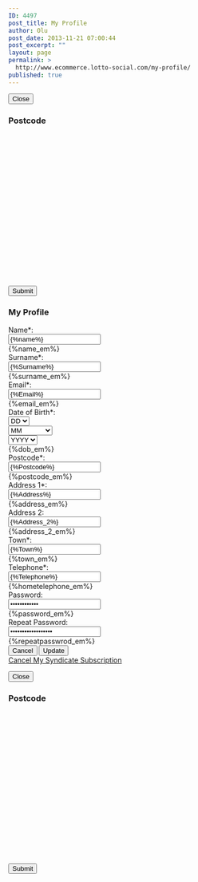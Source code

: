 ```yaml
---
ID: 4497
post_title: My Profile
author: Olu
post_date: 2013-11-21 07:00:44
post_excerpt: ""
layout: page
permalink: >
  http://www.ecommerce.lotto-social.com/my-profile/
published: true
---
```

<!--:en-->
<div id="postcode" class="modal fade" tabindex="-1">
<div class="modal-dialog">
<div class="modal-content">
<div class="modal-body"><button class="closePopup" type="button" data-dismiss="modal">Close</button>
<h3 class="blueLogin">Postcode</h3>
<div class="col-lg-12 loginoptions">
<div class="option" style="margin-top: 18px; height: 293px; overflow-y: scroll; -webkit-overflow-scrolling: touch;"></div>
<div style="clear: both; height: 10px;"></div>
<button class="jq_submitpop" type="button" data-dismiss="">Submit</button></div>
</div>
</div>
</div>
</div>
<form id="profile-form" class="form-horizontal signup col-lg-10 col-lg-offset-1 col-md-10 col-md-offset-1 bgDashboard paddingtb form-horizontal" action="{%action_url%}" method="post" name="profile_form">
<h3 class="blue tc"><strong>My Profile</strong></h3>
<div class="form-group"><label class="col-lg-3 col-md-3 col-sm-3 col-xs-12 control-label" for="inputMobile">Name<span class="imp">*</span>:</label>
<div class="col-lg-8 col-md-8 col-sm-8 col-xs-12"><input id="ProfileForm_name" class="form-control" name="ProfileForm[name]" type="tel" value="{%name%}" />
<div id="ProfileForm_name_em_" class="help-inline error">{%name_em%}</div>
</div>
</div>
<div class="form-group"><label class="col-lg-3 col-md-3 col-sm-3 col-xs-12 control-label" for="inputMobile">Surname<span class="imp">*</span>:</label>
<div class="col-lg-8 col-md-8 col-sm-8 col-xs-12"><input id="ProfileForm_surname" class="form-control" name="ProfileForm[surname]" type="tel" value="{%Surname%}" />
<div id="ProfileForm_surname_em_" class="help-inline error">{%surname_em%}</div>
</div>
</div>
<div id="enter_email_pop" class="form-group"><label class="col-lg-3 col-md-3 col-sm-3 col-xs-12 control-label" for="inputMobile">Email<span class="imp">*</span>:</label>
<div class="col-lg-8 col-md-8 col-sm-8 col-xs-12"><input id="ProfileForm_email" class="form-control" name="ProfileForm[email]" type="tel" value="{%Email%}" />
<div id="ProfileForm_email_em_" class="alert-danger help-inline error">{%email_em%}</div>
</div>
</div>
<div id="reenter_email_pop" class="form-group" style="display: none;"><label class="col-lg-3 col-md-3 col-sm-3 col-xs-12 control-label" for="inputEmail2">Re-enter Email<span class="imp">*</span>:</label>
<div class="col-lg-8 col-md-8 col-sm-8 col-xs-12"><input id="inputEmail2" class="form-control" name="pay_from_email_reenter" type="email" value="" placeholder="Re-enter Email Address" />
<div id="inputEmail1_em" class="error" style="color: red; display: none;"></div>
<div class="formtip alert-danger help-inline error hidden">This is the tooltip about this field</div>
</div>
</div>
<div class="form-group"><label class="col-lg-3 col-md-3 col-sm-3 col-xs-12 control-label">Date of Birth<span class="imp">*</span>:</label>
<div class="col-lg-8 col-md-8 col-sm-8 col-xs-12 dob_class">
<div class="row">
<div class="col-lg-4 col-md-4 col-sm-4 col-xs-12"><select id="dob_date" class="form-control" name="ProfileForm[date]">
<option selected="selected" value="">DD</option>
<option value="01">01</option>
<option value="02">02</option>
<option value="03">03</option>
<option value="04">04</option>
<option value="05">05</option>
<option value="06">06</option>
<option value="07">07</option>
<option value="08">08</option>
<option value="09">09</option>
<option value="10">10</option>
<option value="11">11</option>
<option value="12">12</option>
<option value="13">13</option>
<option value="14">14</option>
<option value="15">15</option>
<option value="16">16</option>
<option value="17">17</option>
<option value="18">18</option>
<option value="19">19</option>
<option value="20">20</option>
<option value="21">21</option>
<option value="22">22</option>
<option value="23">23</option>
<option value="24">24</option>
<option value="25">25</option>
<option value="26">26</option>
<option value="27">27</option>
<option value="28">28</option>
<option value="29">29</option>
<option value="30">30</option>
<option value="31">31</option>
</select></div>
<div class="col-lg-4 col-md-4 col-sm-4 col-xs-12"><select id="dob_month" class="form-control" name="ProfileForm[month]">
<option selected="selected" value="">MM</option>
<option value="01">January</option>
<option value="02">February</option>
<option value="03">March</option>
<option value="04">April</option>
<option value="05">May</option>
<option value="06">June</option>
<option value="07">July</option>
<option value="08">August</option>
<option value="09">September</option>
<option value="10">October</option>
<option value="11">November</option>
<option value="12">December</option>
</select></div>
<div class="col-lg-4 col-md-4 col-sm-4 col-xs-12"><select id="dob_year" class="form-control" name="ProfileForm[year]">
<option selected="selected" value="">YYYY</option>{%YearDropDown%}
</select></div>
<input id="ProfileForm_dob" name="ProfileForm[dob]" type="hidden" value="" /> <input id="ProfileForm_update_ac" name="ProfileForm[update_ac]" type="hidden" value="UPDATE_ACTION" />
<div class="col-lg-8 col-md-8 col-sm-8 col-xs-12">
<div id="ProfileForm_dob_em_" class="help-inline error">{%dob_em%}</div>
</div>
</div>
<div class="row"></div>
</div>
</div>
<div class="form-group"><label class="col-lg-3 col-md-3 col-sm-3 col-xs-12 control-label" for="inputMobile">Postcode<span class="imp">*</span>:</label>
<div class="col-lg-8 col-md-7 col-sm-7 col-xs-12"><input id="ProfileForm_postcode" class="form-control" name="ProfileForm[postcode]" type="tel" value="{%Postcode%}" />
<div id="ProfileForm_postcode_em_" class="help-inline error">{%postcode_em%}</div>
</div>
<!--
<div class="col-lg-1 col-sm-2 col-xs-12"><button class="jq_postcode" type="button" data-toggle="modal" data-target="#postcode"><img alt="" src="http://lottosocial.s3.amazonaws.com/cms2/wp-content/uploads/2013/11/search_code.png" /></button></div>
--></div>
<div class="form-group"><label class="col-lg-3 col-md-3 col-sm-3 col-xs-12 control-label" for="inputMobile">Address 1<span class="imp">*</span>:</label>
<div class="col-lg-8 col-md-8 col-sm-8 col-xs-12"><input id="ProfileForm_address" class="form-control" name="ProfileForm[address]" type="tel" value="{%Address%}" />
<div id="ProfileForm_address_em_" class="help-inline error">{%address_em%}</div>
</div>
</div>
<div class="form-group"><label class="col-lg-3 col-md-3 col-sm-3 col-xs-12 control-label" for="inputMobile">Address 2:</label>
<div class="col-lg-8 col-md-8 col-sm-8 col-xs-12"><input id="ProfileForm_address_2" class="form-control" name="ProfileForm[address_2]" type="tel" value="{%Address_2%}" />
<div id="ProfileForm_address_2_em_" class="help-inline error">{%address_2_em%}</div>
</div>
</div>
<div class="form-group"><label class="col-lg-3 col-md-3 col-sm-3 col-xs-12 control-label" for="inputMobile">Town<span class="imp">*</span>:</label>
<div class="col-lg-8 col-md-8 col-sm-8 col-xs-12"><input id="ProfileForm_town" class="form-control" name="ProfileForm[town]" type="tel" value="{%Town%}" />
<div id="ProfileForm_town_em_" class="help-inline error">{%town_em%}</div>
</div>
</div>
<div class="form-group"><label class="col-lg-3 col-md-3 col-sm-3 col-xs-12 control-label" for="inputMobile">Telephone<span class="imp">*</span>:</label>
<div class="col-lg-8 col-md-8 col-sm-8 col-xs-12"><input id="ProfileForm_hometelephone" class="form-control" maxlength="11" name="ProfileForm[hometelephone]" type="tel" value="{%Telephone%}" />
<div id="ProfileForm_hometelephone_em_" class="help-inline error">{%hometelephone_em%}</div>
</div>
</div>
<div class="form-group"><label class="col-lg-3 col-md-3 col-sm-3 col-xs-12 control-label" for="inputMobile">Password:</label>
<div class="col-lg-8 col-md-8 col-sm-8 col-xs-12"><input id="ProfileForm_password" class="form-control" name="ProfileForm[password]" type="password" value="{%Password%}" /> <input id="ProfileForm_password" class="form-control" name="ProfileForm[password_hdn]" type="hidden" value="{%Password_hdn%}" />
<div id="ProfileForm_password_em_" class="help-inline error">{%password_em%}</div>
</div>
</div>
<div class="form-group"><label class="col-lg-3 col-md-3 col-sm-3 col-xs-12 control-label" for="inputMobile">Repeat Password:</label>
<div class="col-lg-8 col-md-8 col-sm-8 col-xs-12"><input id="ProfileForm_repeatpasswrod" class="form-control" name="ProfileForm[repeatpasswrod]" type="password" value="{%RepeatPassword%}" />
<div id="ProfileForm_repeatpasswrod_em_" class="help-inline error">{%repeatpasswrod_em%}</div>
</div>
</div>
<div class="form-group"><label class="col-lg-3 col-md-3 col-sm-3 col-xs-12 control-label" for="inputMobile"></label>
<div class="col-lg-5 col-md-5 col-sm-5 col-xs-12"><button id="jq_cancel_btn" class="btn btn-default login" type="button">Cancel</button> <button id="submit_btn" class="btn btn-default login" type="submit">Update</button></div>
</div>
<div class="col-lg-3"></div>
<div class="col-lg-5 col-lg-offset-1 tc cancelForm"><a class="paddingtb block" href="{%LinkForMySynticate%}/?stplnk=yes">Cancel My Syndicate Subscription</a></div>
</form><!--:--><!--:de-->
<div id="postcode" class="modal fade" tabindex="-1">
<div class="modal-dialog">
<div class="modal-content">
<div class="modal-body"><button class="closePopup" type="button" data-dismiss="modal">Close</button>
<h3 class="blueLogin">Postcode</h3>
<div class="col-lg-12 loginoptions">
<div class="option" style="margin-top: 18px; height: 293px; overflow-y: scroll; -webkit-overflow-scrolling: touch;"></div>
<div style="clear: both; height: 10px;"></div>
<button class="jq_submitpop" type="button" data-dismiss="">Submit</button></div>
</div>
</div>
</div>
</div>